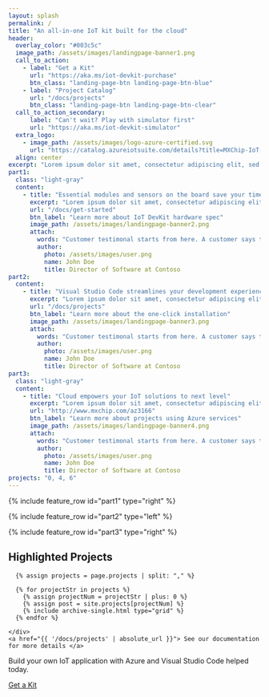 ```yaml
---
layout: splash
permalink: /
title: "An all-in-one IoT kit built for the cloud"
header:
  overlay_color: "#003c5c"
  image_path: /assets/images/landingpage-banner1.png
  call_to_action:
    - label: "Get a Kit"
      url: "https://aka.ms/iot-devkit-purchase"
      btn_class: "landing-page-btn landing-page-btn-blue"
    - label: "Project Catalog"
      url: "/docs/projects"
      btn_class: "landing-page-btn landing-page-btn-clear"
  call_to_action_secondary:
      label: "Can't wait? Play with simulator first"
      url: "https://aka.ms/iot-devkit-simulator"
  extra_logo:
    - image_path: /assets/images/logo-azure-certified.svg
      url: "https://catalog.azureiotsuite.com/details?title=MXChip-IoT-DevKit&source=home-page"
  align: center
excerpt: "Lorem ipsum dolor sit amet, consectetur adipiscing elit, sed do eiusmod tempor incididunt ut labore et dolore magna aliqua."
part1:
  class: "light-gray"
  content:
    - title: "Essential modules and sensors on the board save your time and money"
      excerpt: "Lorem ipsum dolor sit amet, consectetur adipiscing elit, sed do eiusmod tempor incididunt ut labore et dolore magna aliqua. Ut enim ad minim veniam, quis nostrud exercitation ullamco laboris nisi ut aliquip ex ea commodo consequat."
      url: "/docs/get-started"
      btn_label: "Learn more about IoT DevKit hardware spec"
      image_path: /assets/images/landingpage-banner2.png
      attach: 
        words: "Customer testimonal starts from here. A customer says this is pretty awesome"
        author:
          photo: /assets/images/user.png
          name: John Doe
          title: Director of Software at Contoso
part2:
  content:
    - title: "Visual Studio Code streamlines your development experiences"
      excerpt: "Lorem ipsum dolor sit amet, consectetur adipiscing elit, sed do eiusmod tempor incididunt ut labore et dolore magna aliqua. Ut enim ad minim veniam, quis nostrud exercitation ullamco laboris nisi ut aliquip ex ea commodo consequat."
      url: "/docs/projects"
      btn_label: "Learn more about the one-click installation"
      image_path: /assets/images/landingpage-banner3.png
      attach: 
        words: "Customer testimonal starts from here. A customer says this is pretty awesome"
        author:
          photo: /assets/images/user.png
          name: John Doe
          title: Director of Software at Contoso
part3:
  class: "light-gray"
  content:
    - title: "Cloud empowers your IoT solutions to next level"
      excerpt: "Lorem ipsum dolor sit amet, consectetur adipiscing elit, sed do eiusmod tempor incididunt ut labore et dolore magna aliqua. Ut enim ad minim veniam, quis nostrud exercitation ullamco laboris nisi ut aliquip ex ea commodo consequat."
      url: "http://www.mxchip.com/az3166"
      btn_label: "Learn more about projects using Azure services"
      image_path: /assets/images/landingpage-banner4.png
      attach: 
        words: "Customer testimonal starts from here. A customer says this is pretty awesome"
        author:
          photo: /assets/images/user.png
          name: John Doe
          title: Director of Software at Contoso
projects: "0, 4, 6"
---
```


{% include feature_row id="part1" type="right" %}

{% include feature_row id="part2" type="left" %}

{% include feature_row id="part3" type="right" %}

<div class="feature__wrapper">
  <div class="landing-page-project">
    <h2>Highlighted Projects</h2>
    <div class="landing-page-projects">
    
      {% assign projects = page.projects | split: "," %}

      {% for projectStr in projects %}
        {% assign projectNum = projectStr | plus: 0 %}
        {% assign post = site.projects[projectNum] %}
        {% include archive-single.html type="grid" %}
      {% endfor %}

    </div>
    <a href="{{ '/docs/projects' | absolute_url }}"> See our documentation for more details </a>
  </div>
</div>

<div class="light-gray">

  <div class="feature__wrapper">
    <div class="landing-page-final-item">
      <p class="landing-page-final-body"> Build your own IoT application with Azure and Visual Studio Code helped today. </p>
      <a class="landing-page-final-teaser landing-page-btn landing-page-btn-blue btn--large" href="https://aka.ms/iot-devkit-purchase"> Get a Kit </a>
    </div>
  </div>

</div>